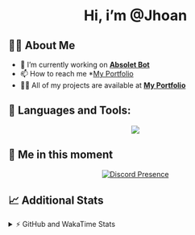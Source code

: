 <h1 align="center">Hi, i’m @Jhoan</h1>

## 🙋‍♂️ About Me

- 🔭 I’m currently working on **[Absolet Bot](https://strider.cloud)**
- 📫 How to reach me *[My Portfolio](https://jhoan.me/contact)
- 👨‍💻 All of my projects are available at **[My Portfolio](https://jhoan.me)**

## 🚀 Languages and Tools:
<p align="center">
  <a href="https://skillicons.dev">
    <img src="https://skillicons.dev/icons?i=js,ts,html,css,bootstrap,nodejs,express,vscode,neovim,vim,atom,cloudflare,git,github,discord,bots,linux,mongodb,nginx,redis,wordpress,heroku&perline=11" />
  </a>
</p>
  
## 👤 Me in this moment
<p align="center">
    <a href="https://discord.com/users/612460795124776960" target="_blank" rel="nofollow">
        <img src="https://lanyard-profile-readme.vercel.app/api/612460795124776960?idleMessage=Probably%20coding%20Absolet..." alt="Discord Presence" align="center">
    </a>
</p>

## 📈 Additional Stats
<details>
    <summary>⚡ GitHub and WakaTime Stats</summary>
    <br/>

<!--START_SECTION:waka-->
![Code Time](http://img.shields.io/badge/Code%20Time-463%20hrs%2055%20mins-blue)

**🐱 My GitHub Data** 

> 🏆 950 Contributions in the Year 2022
 > 
> 📦 167.8 kB Used in GitHub's Storage 
 > 
> 💼 Opted to Hire
 > 
> 📜 4 Public Repositories 
 > 
> 🔑 34 Private Repositories  
 > 
**I'm an Early 🐤** 

```text
🌞 Morning    84 commits     ██░░░░░░░░░░░░░░░░░░░░░░░   11.38% 
🌆 Daytime    327 commits    ███████████░░░░░░░░░░░░░░   44.31% 
🌃 Evening    297 commits    ██████████░░░░░░░░░░░░░░░   40.24% 
🌙 Night      30 commits     █░░░░░░░░░░░░░░░░░░░░░░░░   4.07%

```
📅 **I'm Most Productive on Saturday** 

```text
Monday       121 commits    ████░░░░░░░░░░░░░░░░░░░░░   16.4% 
Tuesday      126 commits    ████░░░░░░░░░░░░░░░░░░░░░   17.07% 
Wednesday    125 commits    ████░░░░░░░░░░░░░░░░░░░░░   16.94% 
Thursday     73 commits     ██░░░░░░░░░░░░░░░░░░░░░░░   9.89% 
Friday       83 commits     ██░░░░░░░░░░░░░░░░░░░░░░░   11.25% 
Saturday     143 commits    ████░░░░░░░░░░░░░░░░░░░░░   19.38% 
Sunday       67 commits     ██░░░░░░░░░░░░░░░░░░░░░░░   9.08%

```


📊 **This Week I Spent My Time On** 

```text
⌚︎ Time Zone: America/Bogota

💬 Programming Languages: 
JavaScript               6 hrs 10 mins       ███████████████░░░░░░░░░░   60.79% 
TypeScript               1 hr 25 mins        ███░░░░░░░░░░░░░░░░░░░░░░   13.99% 
YAML                     58 mins             ██░░░░░░░░░░░░░░░░░░░░░░░   9.59% 
EJS                      41 mins             █░░░░░░░░░░░░░░░░░░░░░░░░   6.78% 
JSON                     24 mins             █░░░░░░░░░░░░░░░░░░░░░░░░   4.09%

🔥 Editors: 
VS Code                  10 hrs 10 mins      █████████████████████████   100.0%

🐱‍💻 Projects: 
Absolet-Bot              7 hrs 54 mins       ███████████████████░░░░░░   77.71% 
bloom-security           1 hr 8 mins         ██░░░░░░░░░░░░░░░░░░░░░░░   11.25% 
Strider-System           41 mins             █░░░░░░░░░░░░░░░░░░░░░░░░   6.84% 
ddos_script              22 mins             █░░░░░░░░░░░░░░░░░░░░░░░░   3.76% 
sexbor                   1 min               ░░░░░░░░░░░░░░░░░░░░░░░░░   0.28%

💻 Operating System: 
Linux                    10 hrs 10 mins      █████████████████████████   100.0%

```

**I Mostly Code in JavaScript** 

```text
JavaScript               16 repos            ████████████████░░░░░░░░░   66.67% 
Java                     3 repos             ███░░░░░░░░░░░░░░░░░░░░░░   12.5% 
TypeScript               2 repos             ██░░░░░░░░░░░░░░░░░░░░░░░   8.33% 
Shell                    1 repo              █░░░░░░░░░░░░░░░░░░░░░░░░   4.17% 
CSS                      1 repo              █░░░░░░░░░░░░░░░░░░░░░░░░   4.17%

```



 Last Updated on 26/10/2022 06:53:59 UTC
<!--END_SECTION:waka-->
</details>
